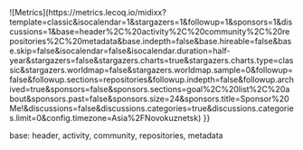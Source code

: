 <!-- name: Default metrics
uses: midixx/metrics@latest
with:
  filename: metrics.base.svg
  token: ${{--> ![Metrics](https://metrics.lecoq.io/midixx?template=classic&isocalendar=1&stargazers=1&followup=1&sponsors=1&discussions=1&base=header%2C%20activity%2C%20community%2C%20repositories%2C%20metadata&base.indepth=false&base.hireable=false&base.skip=false&isocalendar=false&isocalendar.duration=half-year&stargazers=false&stargazers.charts=true&stargazers.charts.type=classic&stargazers.worldmap=false&stargazers.worldmap.sample=0&followup=false&followup.sections=repositories&followup.indepth=false&followup.archived=true&sponsors=false&sponsors.sections=goal%2C%20list%2C%20about&sponsors.past=false&sponsors.size=24&sponsors.title=Sponsor%20Me!&discussions=false&discussions.categories=true&discussions.categories.limit=0&config.timezone=Asia%2FNovokuznetsk) }} 
  base: header, activity, community, repositories, metadata
